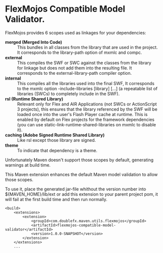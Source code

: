 FlexMojos Compatible Model Validator.
==========

FlexMojos provides 6 scopes used as linkages for your dependencies:

<dl>
<dt><strong>merged (Merged Into Code)</strong></dt>
<dd>This bundles in all classes from the library that are used in the project. It corresponds to the library-path option of mxmlc and compc.</dd>
<dt><strong>external</strong></dt>
<dd>This compiles the SWF or SWC against the classes from the library for linkage but does not add them into the resulting file. It corresponds to the external-library-path compiler option.</dd>
<dt><strong>internal</strong></dt>
<dd>This compiles all the libraries used into the final SWF, It corresponds to the mxmlc option -include-libraries [library] [...] (a repeatable list of libraries (SWCs) to completely include in the SWF).</dd>
<dt><strong>rsl (Runtime Shared Library)</strong></dt>
<dd>Relevant only for Flex and AIR Applications (not SWCs or ActionScript 3 projects), this ensures that the library referenced by the SWF will be loaded once into the user's Flash Player cache at runtime. This is enabled by default on Flex projects for the framework dependencies (you can use static-link-runtime-shared-libraries on mxmlc to disable it).</dd>
<dt><strong>caching (Adobe Signed Runtime Shared Library)</strong></dt>
<dd>Like rsl except those library are signed.</dd>
<dt><strong>theme</strong></dt>
<dd>To indicate that dependency is a theme.</dd>
</dl>

Unfortunately Maven doesn't support those scopes by default, generating warnings at build time.

This Maven extension enhances the default Maven model validation to allow those scopes.

To use it, place the generated jar-file whithout the version number into ${MAVEN_HOME}/lib/ext or add this extension to your parent project pom, it will fail at the first build time and then run normally.

```
<build>
    <extensions>
        <extension>
            <groupId>com.doublefx.maven.utils.flexmojos</groupId>
            <artifactId>flexmojos-compatible-model-validator</artifactId>
            <version>1.0.0-SNAPSHOT</version>
        </extension>
    </extensions>
    ...
```
